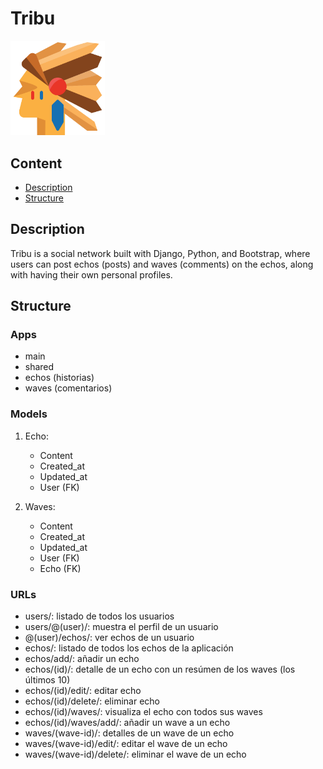 # Tribu
<img src="shared/static/imgs/logo.png" alt="logo" width="30%">

## Content
- [Description](#description)
- [Structure](#structure)

## Description
Tribu is a social network built with Django, Python, and Bootstrap, where users can post echos (posts) and waves (comments) on the echos, along with having their own personal profiles.

## Structure
### Apps
- main
- shared
- echos (historias)
- waves (comentarios)

### Models
1. Echo:
   - Content
   - Created_at
   - Updated_at
   - User (FK)
    
2. Waves:
   - Content
   - Created_at
   - Updated_at
   - User (FK)
   - Echo (FK)

### URLs
- users/: listado de todos los usuarios
- users/@(user)/: muestra el perfil de un usuario
- @(user)/echos/: ver echos de un usuario
- echos/: listado de todos los echos de la aplicación
- echos/add/: añadir un echo
- echos/(id)/: detalle de un echo con un resúmen de los waves (los últimos 10)
- echos/(id)/edit/: editar echo
- echos/(id)/delete/: eliminar echo
- echos/(id)/waves/: visualiza el echo con todos sus waves
- echos/(id)/waves/add/: añadir un wave a un echo
- waves/(wave-id)/: detalles de un wave de un echo
- waves/(wave-id)/edit/: editar el wave de un echo
- waves/(wave-id)/delete/: eliminar el wave de un echo
